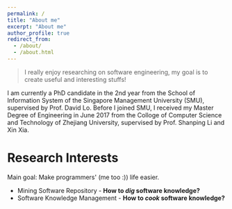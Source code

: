 ```yaml
---
permalink: /
title: "About me"
excerpt: "About me"
author_profile: true
redirect_from: 
  - /about/
  - /about.html
---
```


> I really enjoy researching on software engineering, my goal is to create useful and interesting stuffs!

I am currently a PhD candidate in the 2nd year from the School of Information System of the Singapore Management University (SMU), supervised by Prof. David Lo. Before I joined SMU, I received my Master Degree of Engineering in June 2017 from the Colloge of Computer Science and Technology of Zhejiang University, supervised by Prof. Shanping Li and Xin Xia.

Research Interests
======
Main goal: Make programmers' (me too :)) life easier.
* Mining Software Repository - **How to *dig* software knowledge?**
* Software Knowledge Management - **How to *cook* software knowledge?**
